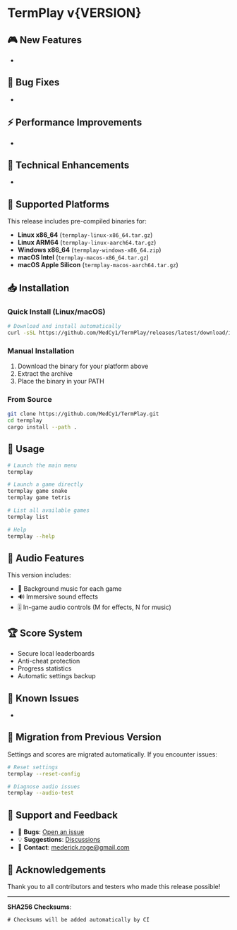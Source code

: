# TermPlay v{VERSION}

## 🎮 New Features

- 

## 🐛 Bug Fixes

- 

## ⚡ Performance Improvements

- 

## 🔧 Technical Enhancements

- 

## 📱 Supported Platforms

This release includes pre-compiled binaries for:

- **Linux x86_64** (`termplay-linux-x86_64.tar.gz`)
- **Linux ARM64** (`termplay-linux-aarch64.tar.gz`) 
- **Windows x86_64** (`termplay-windows-x86_64.zip`)
- **macOS Intel** (`termplay-macos-x86_64.tar.gz`)
- **macOS Apple Silicon** (`termplay-macos-aarch64.tar.gz`)

## 📥 Installation

### Quick Install (Linux/macOS)

```bash
# Download and install automatically
curl -sSL https://github.com/MedCy1/TermPlay/releases/latest/download/install.sh | bash
```

### Manual Installation

1. Download the binary for your platform above
2. Extract the archive
3. Place the binary in your PATH

### From Source

```bash
git clone https://github.com/MedCy1/TermPlay.git
cd termplay
cargo install --path .
```

## 🚀 Usage

```bash
# Launch the main menu
termplay

# Launch a game directly
termplay game snake
termplay game tetris

# List all available games
termplay list

# Help
termplay --help
```

## 🎵 Audio Features

This version includes:
- 🎼 Background music for each game
- 🔊 Immersive sound effects
- 🎚️ In-game audio controls (M for effects, N for music)

## 🏆 Score System

- Secure local leaderboards
- Anti-cheat protection
- Progress statistics
- Automatic settings backup

## 🐛 Known Issues

- 

## 🔄 Migration from Previous Version

Settings and scores are migrated automatically. If you encounter issues:

```bash
# Reset settings
termplay --reset-config

# Diagnose audio issues
termplay --audio-test
```

## 💬 Support and Feedback

- 🐛 **Bugs**: [Open an issue](https://github.com/MedCy1/TermPlay/issues)
- 💡 **Suggestions**: [Discussions](https://github.com/MedCy1/TermPlay/discussions)
- 📧 **Contact**: mederick.roge@gmail.com

## 🙏 Acknowledgements

Thank you to all contributors and testers who made this release possible!

---

**SHA256 Checksums**:
```
# Checksums will be added automatically by CI
```